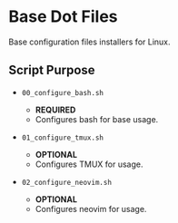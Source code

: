 # Base Dot Files

Base configuration files installers for Linux.

## Script Purpose

* `00_configure_bash.sh`
  * **REQUIRED**
  * Configures bash for base usage.

* `01_configure_tmux.sh`
  * **OPTIONAL**
  * Configures TMUX for usage.

* `02_configure_neovim.sh`
  * **OPTIONAL**
  * Configures neovim for usage.
